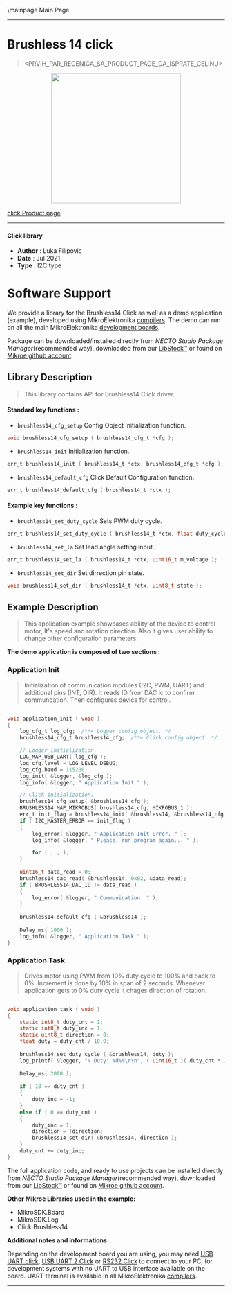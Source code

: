 \mainpage Main Page

---
# Brushless 14 click

> <PRVIH_PAR_RECENICA_SA_PRODUCT_PAGE_DA_ISPRATE_CELINU>

<p align="center">
  <img src="CLICK_IMAGE_LINK" height=300px>
</p>

[click Product page](<CLICK_PRODUCT_PAGE_LINK>)

---


#### Click library

- **Author**        : Luka Filipovic
- **Date**          : Jul 2021.
- **Type**          : I2C type


# Software Support

We provide a library for the Brushless14 Click
as well as a demo application (example), developed using MikroElektronika
[compilers](https://www.mikroe.com/necto-studio).
The demo can run on all the main MikroElektronika [development boards](https://www.mikroe.com/development-boards).

Package can be downloaded/installed directly from *NECTO Studio Package Manager*(recommended way), downloaded from our [LibStock&trade;](https://libstock.mikroe.com) or found on [Mikroe github account](https://github.com/MikroElektronika/mikrosdk_click_v2/tree/master/clicks).

## Library Description

> This library contains API for Brushless14 Click driver.

#### Standard key functions :

- `brushless14_cfg_setup` Config Object Initialization function.
```c
void brushless14_cfg_setup ( brushless14_cfg_t *cfg );
```

- `brushless14_init` Initialization function.
```c
err_t brushless14_init ( brushless14_t *ctx, brushless14_cfg_t *cfg );
```

- `brushless14_default_cfg` Click Default Configuration function.
```c
err_t brushless14_default_cfg ( brushless14_t *ctx );
```

#### Example key functions :

- `brushless14_set_duty_cycle` Sets PWM duty cycle.
```c
err_t brushless14_set_duty_cycle ( brushless14_t *ctx, float duty_cycle );
```

- `brushless14_set_la` Set lead angle setting input.
```c
err_t brushless14_set_la ( brushless14_t *ctx, uint16_t m_voltage );
```

- `brushless14_set_dir` Set dirrection pin state.
```c
void brushless14_set_dir ( brushless14_t *ctx, uint8_t state );
```

## Example Description

> This application example showcases ability of the device to control motor,
It's speed and rotation direction. Also it gives user ability to change other
configuration parameters.

**The demo application is composed of two sections :**

### Application Init

> Initialization of communication modules (I2C, PWM, UART) and additional 
pins (INT, DIR). It reads ID from DAC ic to confirm communcation. Then
configures device for control.

```c

void application_init ( void ) 
{
    log_cfg_t log_cfg;  /**< Logger config object. */
    brushless14_cfg_t brushless14_cfg;  /**< Click config object. */

    // Logger initialization.
    LOG_MAP_USB_UART( log_cfg );
    log_cfg.level = LOG_LEVEL_DEBUG;
    log_cfg.baud = 115200;
    log_init( &logger, &log_cfg );
    log_info( &logger, " Application Init " );

    // Click initialization.
    brushless14_cfg_setup( &brushless14_cfg );
    BRUSHLESS14_MAP_MIKROBUS( brushless14_cfg, MIKROBUS_1 );
    err_t init_flag = brushless14_init( &brushless14, &brushless14_cfg );
    if ( I2C_MASTER_ERROR == init_flag ) 
    {
        log_error( &logger, " Application Init Error. " );
        log_info( &logger, " Please, run program again... " );

        for ( ; ; );
    }
    
    uint16_t data_read = 0;
    brushless14_dac_read( &brushless14, 0x02, &data_read);
    if ( BRUSHLESS14_DAC_ID != data_read )
    {
        log_error( &logger, " Communication. " );
    }
    
    brushless14_default_cfg ( &brushless14 );
    
    Delay_ms( 1000 );
    log_info( &logger, " Application Task " );
}

```

### Application Task

> Drives motor using PWM from 10% duty cycle to 100% and back to 0%. 
Increment is done by 10% in span of 2 seconds. Whenever application gets
to 0% duty cycle it chages direction of rotation.

```c

void application_task ( void ) 
{
    static int8_t duty_cnt = 1;
    static int8_t duty_inc = 1;
    static uint8_t direction = 0;
    float duty = duty_cnt / 10.0;
    
    brushless14_set_duty_cycle ( &brushless14, duty );
    log_printf( &logger, "> Duty: %d%%\r\n", ( uint16_t )( duty_cnt * 10 ) );
    
    Delay_ms( 2000 );
    
    if ( 10 == duty_cnt ) 
    {
        duty_inc = -1;
    }
    else if ( 0 == duty_cnt ) 
    {
        duty_inc = 1;
        direction = !direction;
        brushless14_set_dir( &brushless14, direction );
    }
    duty_cnt += duty_inc;
}

```

The full application code, and ready to use projects can be installed directly from *NECTO Studio Package Manager*(recommended way), downloaded from our [LibStock&trade;](https://libstock.mikroe.com) or found on [Mikroe github account](https://github.com/MikroElektronika/mikrosdk_click_v2/tree/master/clicks).

**Other Mikroe Libraries used in the example:**

- MikroSDK.Board
- MikroSDK.Log
- Click.Brushless14

**Additional notes and informations**

Depending on the development board you are using, you may need
[USB UART click](https://www.mikroe.com/usb-uart-click),
[USB UART 2 Click](https://www.mikroe.com/usb-uart-2-click) or
[RS232 Click](https://www.mikroe.com/rs232-click) to connect to your PC, for
development systems with no UART to USB interface available on the board. UART
terminal is available in all MikroElektronika
[compilers](https://shop.mikroe.com/compilers).

---
